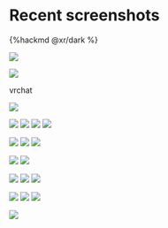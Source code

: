 # Recent screenshots

{%hackmd @xr/dark %}

![](https://i.imgur.com/IG3c5tN.jpg)

![](https://i.imgur.com/j7Kv9ps.jpg)


vrchat

![](https://i.imgur.com/XmVCZNT.jpg)



![](https://i.imgur.com/YUS5yB7.jpg)
![](https://i.imgur.com/lMDAq2N.jpg)
![](https://i.imgur.com/yITLqJR.jpg)
![](https://i.imgur.com/Nho8Gke.jpg)


![](https://i.imgur.com/9vVBLhf.png)
![](https://i.imgur.com/hPGWiVn.jpg)
![](https://i.imgur.com/e5tBUSA.jpg)

![](https://i.imgur.com/kUUBC7m.jpg)
![](https://i.imgur.com/4REOzLs.jpg)

![](https://i.imgur.com/eYmHJOY.jpg)
![](https://i.imgur.com/gUanVKL.jpg)
![](https://i.imgur.com/9MzoaE0.png)

![](https://i.imgur.com/Tk79p6l.png)
![](https://i.imgur.com/yXWLIht.jpg)
![](https://i.imgur.com/7pg7EpP.jpg)

![](https://i.imgur.com/VWbpvS1.jpg)
